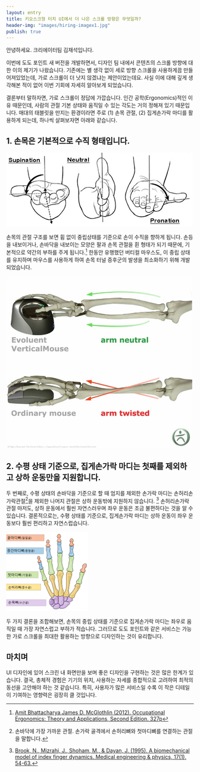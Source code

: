 ```yaml
---
layout: entry
title: 키오스크형 터치 UI에서 더 나은 스크롤 방향은 무엇일까?
header-img: "images/hiring-imagex1.jpg"
publish: true
---
```


안녕하세요. 크리에이터팀 김재석입니다.

이번에 도도 포인트 새 버전을 개발하면서, 디자인 팀 내에서 콘텐츠의 스크롤 방향에 대한 이의 제기가 나왔습니다. 기존에는 별 생각 없이 세로 방향 스크롤을 사용하게끔 만들어져있었는데, 가로 스크롤이 더 낫지 않겠냐는 제안이었는데요. 사실 이에 대해 깊게 생각해본 적이 없어 이번 기회에 자세히 알아보게 되었습니다.

결론부터 말하자면, 가로 스크롤이 정답에 가깝습니다. 인간 공학(Ergonomics)적인 이유 때문인데, 사람의 관절 기본 상태와 움직일 수 있는 각도는 거의 정해져 있기 때문입니다. 매대의 태블릿을 만지는 환경이라면 주로 (1) 손목 관절, (2) 집게손가락 마디를 활용하게 되는데, 하나씩 살펴보자면 아래와 같습니다.


## 1. 손목은 기본적으로 수직 형태입니다.

![](/images/2016-09-30/wrist-status-terms.jpg)

손목의 관절 구조를 보면 휨 없이 중립상태를 기준으로 손이 수직을 향하게 됩니다. 손등을 내보이거나, 손바닥을 내보이는 모양은 팔과 손목 관절을 휜 형태가 되기 때문에, 기본적으로 약간의 부하를 주게 됩니다.[^1]
한동안 유행했던 버티컬 마우스도, 이 중립 상태를 유지하며 마우스를 사용하게 하여 손목 터널 증후군의 발생을 최소화하기 위해 개발되었습니다.

![](/images/2016-09-30/ergonomic-mouse-vertical.jpg)


## 2. 수평 상태 기준으로, 집게손가락 마디는 첫째를 제외하고 상하 운동만을 지원합니다.

두 번째로, 수평 상태의 손바닥을 기준으로 할 때 엄지를 제외한 손가락 마디는 손허리손가락관절[^2]을 제외한 나머지 관절은 상하 운동밖에 지원하지 않습니다. [^3] 손허리손가락관절 마저도, 상하 운동에서 훨씬 자연스러우며 좌우 운동은 조금 불편하다는 것을 알 수 있습니다. 결론적으로는, 수평 상태를 기준으로, 집게손가락 마디는 상하 운동이 좌우 운동보다 훨씬 편리하고 자연스럽습니다.

![](/images/2016-09-30/hand-anatomy.png)

두 가지 결론을 조합해보면, 손목의 중립 상태를 기준으로 집게손가락 마디는 좌우로 움직일 때 가장 자연스럽고 부하가 적습니다. 그러므로 도도 포인트와 같은 서비스는 가능한 가로 스크롤을 최대한 활용하는 방향으로 디자인하는 것이 유리합니다.


## 마치며

UI 디자인에 있어 스크린 내 화면만을 보며 좋은 디자인을 구현하는 것은 많은 한계가 있습니다. 결국, 총체적 경험은 기기의 위치, 사용하는 자세를 종합적으로 고려하여 최적의 동선을 고안해야 하는 것 같습니다. 특히, 사용자가 많은 서비스일 수록 이 작은 디테일이 기여하는 영향력은 굉장히 클 것입니다.

  [^1]: [Amit Bhattacharya,James D. McGlothlin (2012). Occupational Ergonomics: Theory and Applications, Second Edition. 327p](https://books.google.co.kr/books?id=cSH2no3JcwAC&lpg=PA327&dq=wrist%20position%20neutral&hl=ko&pg=PA327#v=onepage&q=wrist%20position%20neutral&f=false)
  [^2]: 손바닥에 가장 가까운 관절. 손가락 골격에서 손허리뼈와 첫마디뼈를 연결하는 관절을 말합니다.
  [^3]: [Brook, N., Mizrahi, J., Shoham, M., & Dayan, J. (1995). A biomechanical model of index finger dynamics. Medical engineering & physics, 17(1), 54-63.](https://www.researchgate.net/publication/15495510_A_biomechanical_model_of_index_finger_dynamics)
